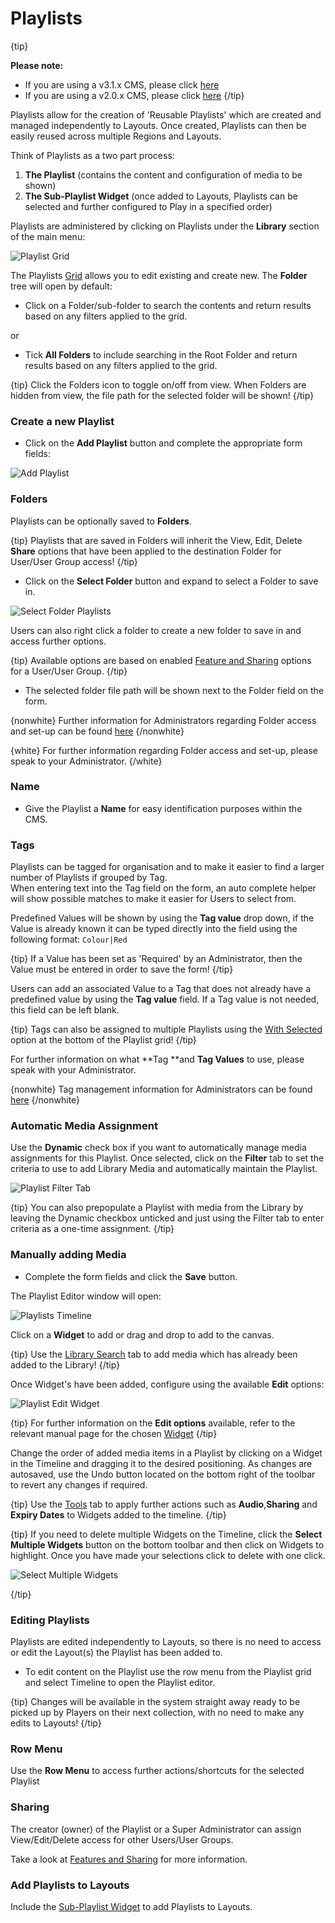 # Playlists

{tip}

**Please note:** 

- If you are using a v3.1.x CMS, please click [here](media_playlists.html)
- If you are using a v2.0.x CMS, please click [here](media_playlists_2.html)
  {/tip}

Playlists allow for the creation of 'Reusable Playlists' which are created and managed independently to Layouts. Once created, Playlists can then be easily reused across multiple Regions and Layouts.

Think of Playlists as a two part process:

1. **The Playlist** (contains the content and configuration of media to be shown)
2. **The Sub-Playlist Widget** (once added to Layouts, Playlists can be selected and further configured to Play in a specified order)

Playlists are administered by clicking on Playlists under the **Library** section of the main menu:

![Playlist Grid](img/v3_media_playlists_grid.png)

The Playlists [Grid](tour_grid.html) allows you to edit existing and create new. The **Folder** tree will open by default:

- Click on a Folder/sub-folder to search the contents and return results based on any filters applied to the grid.

or

- Tick **All Folders** to include searching in the Root Folder and return results based on any filters applied to the grid.

{tip}
Click the Folders icon to toggle on/off from view.  When Folders are hidden from view, the file path for the selected folder will be shown!
{/tip}

### Create a new Playlist

- Click on the **Add Playlist** button and complete the appropriate form fields:


![Add Playlist](img/v3_media_playlists_add.png)

### Folders

Playlists can be optionally saved to **Folders**.

{tip}
Playlists that are saved in Folders will inherit the View, Edit, Delete **Share** options that have been applied to the destination Folder for User/User Group access!
{/tip}

- Click on the **Select Folder** button and expand to select a Folder to save in.

![Select Folder Playlists](img/v3_media_playlists_folder.png)

Users can also right click a folder to create a new folder to save in and access further options.

{tip}
Available options are based on enabled [Feature and Sharing](users_features_and_sharing.html) options for a User/User Group.
{/tip}

- The selected folder file path will be shown next to the Folder field on the form.

{nonwhite}
Further information for Administrators regarding Folder access and set-up can be found [here](https://xibo.org.uk/docs/setup/folders-administration)
{/nonwhite}

{white}
For further information regarding Folder access and set-up, please speak to your Administrator.
{/white}

### Name

- Give the Playlist a **Name** for easy identification purposes within the CMS.


### Tags

Playlists can be tagged for organisation and to make it easier to find a larger number of Playlists if grouped by Tag.  
When entering text into the Tag field on the form, an auto complete helper will show possible matches to make it easier for Users to select from.

Predefined  Values will be shown by using the **Tag value** drop down, if the Value is already known it can be typed directly into the field using the following format: `Colour|Red`

{tip}
If a Value has been set as 'Required' by an Administrator, then the Value must be entered in order to save the form!
{/tip}

Users can add an associated Value to a Tag that does not already have a predefined value by using the **Tag value** field. If a Tag value is not needed, this field can be left blank.

{tip}
Tags can also be assigned to multiple Playlists using the [With Selected](https://xibo.org.uk/manual/en/tour_grids.html#multi-select) option at the bottom of the Playlist grid!
{/tip}

For further information on what **Tag **and **Tag Values** to use, please speak with your Administrator.

{nonwhite}
Tag management information for Administrators can be found [here](https://xibo.org.uk/docs/setup/tags-adding-editing-assigning)
{/nonwhite}

### Automatic Media Assignment

Use the **Dynamic** check box if you want to automatically manage media assignments for this Playlist. 
Once selected, click on the **Filter** tab to set the criteria to use to add Library Media and automatically maintain the Playlist. 

![Playlist Filter Tab](img/v3_media_playlists_filter_tab.png)

{tip}
You can also prepopulate a Playlist with media from the Library by leaving the Dynamic checkbox unticked and just using the Filter tab to enter criteria as a one-time assignment.
{/tip}

### Manually adding Media

- Complete the form fields and click the **Save** button.

The Playlist Editor window will open:

![Playlists Timeline](img/v2.3_media_playlists_timeline.png)

Click on a **Widget** to add or drag and drop to add to the canvas.

{tip}
Use the [Library Search](layouts_library_search.html) tab to add media which has already been added to the Library!
{/tip}

Once Widget's have been added, configure using the available **Edit** options:

![Playlist Edit Widget](img/v3_media_playlists_edit_widget.png)

{tip}
For further information on the **Edit options** available, refer to the relevant manual page for the chosen [Widget](media_modules.html)
{/tip}

Change the order of added media items in a Playlist by clicking on a Widget in the Timeline and dragging it to the desired positioning. As changes are autosaved, use the Undo button located on the bottom right of the toolbar to revert any changes if required.

{tip}
Use the [Tools](layouts_tools.html) tab to apply further actions such as **Audio**,**Sharing** and **Expiry Dates** to Widgets added to the timeline.
{/tip}

{tip}
If you need to delete multiple Widgets on the Timeline, click the **Select Multiple Widgets** button on the bottom toolbar and then click on Widgets to highlight. Once you have made your selections click to delete with one click.

![Select Multiple Widgets](img/v3_media_select_multiple_widgets.png)

{/tip}

### Editing Playlists

Playlists are edited independently to Layouts, so there is no need to access or edit the Layout(s) the Playlist has been added to.

- To edit content on the Playlist use the row menu from the Playlist grid and select Timeline to open the Playlist editor.

{tip}
Changes will be available in the system straight away ready to be picked up by Players on their next collection, with no need to make any edits to Layouts!
{/tip}

### Row Menu

Use the **Row Menu** to access further actions/shortcuts for the selected Playlist

### Sharing

The creator (owner) of the Playlist or a Super Administrator can assign View/Edit/Delete access for other Users/User Groups.

Take a look at [Features and Sharing](users_features_and_sharing.html) for more information.

### Add Playlists to Layouts

Include the [Sub-Playlist Widget](media_module_subplaylist.html) to add Playlists to Layouts.

